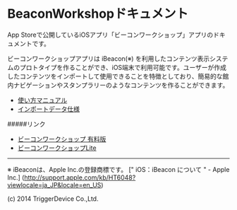 BeaconWorkshopドキュメント
=======================

App Storeで公開しているiOSアプリ「ビーコンワークショップ」アプリのドキュメントです。

ビーコンワークショップアプリは iBeacon(※) を利用したコンテンツ表示システムのプロトタイプを作ることができ、iOS端末で利用可能です。ユーザーが作成したコンテンツをインポートして使用できることを特徴としており、簡易的な館内ナビゲーションやスタンプラリーのようなコンテンツを作ることができます。

* [使い方マニュアル](manual.md)
* [インポートデータ仕様](Definitions.md)

#####リンク
- [ビーコンワークショップ 有料版](https://itunes.apple.com/jp/app/bikonwakushoppu/id908171923?mt=8)
- [ビーコンワークショップLite](https://itunes.apple.com/jp/app/bikonwakushoppu-lite/id908172593?mt=8)

---

※ iBeaconは、Apple Inc.の登録商標です。 [" iOS：iBeacon について " - Apple Inc.] (http://support.apple.com/kb/HT6048?viewlocale=ja_JP&locale=en_US)


(c) 2014 TriggerDevice Co.,Ltd.